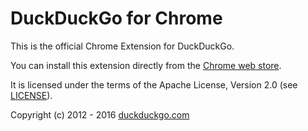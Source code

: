 # DuckDuckGo for Chrome

This is the official Chrome Extension for DuckDuckGo.

You can install this extension directly from the [Chrome web store](https://chrome.google.com/webstore/detail/duckduckgo-for-chrome/bpphkkgodbfncbcpgopijlfakfgmclao?hl=en).

It is licensed under the terms of the Apache License, Version 2.0 (see [LICENSE](https://github.com/duckduckgo/chrome-zeroclickinfo/blob/master/LICENSE)).

Copyright (c) 2012 - 2016 [duckduckgo.com](https://duckduckgo.com)
